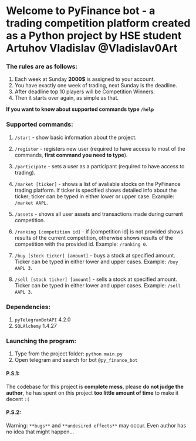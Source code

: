 # Welcome to PyFinance bot - a trading competition platform created as a Python project by HSE student Artuhov Vladislav @Vladislav0Art 


### The rules are as follows:
  1) Each week at Sunday **2000$** is assigned to your account.
  2) You have exactly one week of trading, next Sunday is the deadline.
  3) After deadline top 10 players will be Competition Winners.
  4) Then it starts over again, as simple as that.
  
**If you want to know about supported commands type `/help`**

### Supported commands:
  1) `/start` - show basic information about the project.

  2) `/register` - registers new user (required to have access to most of the commands, **first command you need to type**).

  3) `/participate` - sets a user as a participant (required to have access to trading).

  4) `/market [ticker]` - shows a list of avaliable stocks on the PyFinance trading platform. If ticker is specified shows detailed info about the ticker; ticker can be typed in either lower or upper case. Example: `/market AAPL`.

  5) `/assets` - shows all user assets and transactions made during current competition.

  6) `/ranking [competition id]` - if [competition id] is not provided shows results of the current competition, otherwise shows results of the competition with the provided id. Example: `/ranking 0`.

  7) `/buy [stock ticker] [amount]` - buys a stock at specified amount. Ticker can be typed in either lower and upper cases. Example: `/buy AAPL 3`.

  8) `/sell [stock ticker] [amount]` - sells a stock at specified amount. Ticker can be typed in either lower and upper cases. Example: `/sell AAPL 3`.

### Dependencies:
  1) `pyTelegramBotAPI`   4.2.0
  2) `SQLAlchemy`         1.4.27

### Launching the program:
  1) Type from the project folder: `python main.py`
  2) Open telegram and search for bot `@py_finance_bot`


#### P.S.1: 
The codebase for this project is **complete mess**, please **do not judge the author**, he has spent on this project **too little amount of time** to make it decent `:(`

#### P.S.2:
Warning: `**bugs**` and `**undesired effects**` may occur. Even author has no idea that might happen...